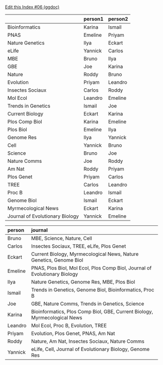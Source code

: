 
[Edit this Index #06 (ggdoc)](https://docs.google.com/document/d/1zWWmeTjNEcW1kBHAppR8YEXEtiAU-Nm3eNJ04txfRJk/edit?usp=sharing)


|                                |person1 |person2 |
|:-------------------------------|:-------|:-------|
|Bioinformatics                  |Karina  |Ismail  |
|PNAS                            |Emeline |Priyam  |
|Nature Genetics                 |Ilya    |Eckart  |
|eLife                           |Yannick |Carlos  |
|MBE                             |Bruno   |Ilya    |
|GBE                             |Joe     |Karina  |
|Nature                          |Roddy   |Bruno   |
|Evolution                       |Priyam  |Leandro |
|Insectes Sociaux                |Carlos  |Roddy   |
|Mol Ecol                        |Leandro |Emeline |
|Trends in Genetics              |Ismail  |Joe     |
|Current Biology                 |Eckart  |Karina  |
|Plos Comp Biol                  |Karina  |Emeline |
|Plos Biol                       |Emeline |Ilya    |
|Genome Res                      |Ilya    |Yannick |
|Cell                            |Yannick |Bruno   |
|Science                         |Bruno   |Joe     |
|Nature Comms                    |Joe     |Roddy   |
|Am Nat                          |Roddy   |Priyam  |
|Plos Genet                      |Priyam  |Carlos  |
|TREE                            |Carlos  |Leandro |
|Proc B                          |Leandro |Ismail  |
|Genome Biol                     |Ismail  |Eckart  |
|Myrmecological News             |Eckart  |Karina  |
|Journal of Evolutionary Biology |Yannick |Emeline |




|person  |journal                                                                    |
|:-------|:--------------------------------------------------------------------------|
|Bruno   |MBE, Science, Nature, Cell                                                 |
|Carlos  |Insectes Sociaux, TREE, eLife, Plos Genet                                  |
|Eckart  |Current Biology, Myrmecological News, Nature Genetics, Genome Biol         |
|Emeline |PNAS, Plos Biol, Mol Ecol, Plos Comp Biol, Journal of Evolutionary Biology |
|Ilya    |Nature Genetics, Genome Res, MBE, Plos Biol                                |
|Ismail  |Trends in Genetics, Genome Biol, Bioinformatics, Proc B                    |
|Joe     |GBE, Nature Comms, Trends in Genetics, Science                             |
|Karina  |Bioinformatics, Plos Comp Biol, GBE, Current Biology, Myrmecological News  |
|Leandro |Mol Ecol, Proc B, Evolution, TREE                                          |
|Priyam  |Evolution, Plos Genet, PNAS, Am Nat                                        |
|Roddy   |Nature, Am Nat, Insectes Sociaux, Nature Comms                             |
|Yannick |eLife, Cell, Journal of Evolutionary Biology, Genome Res                   |
